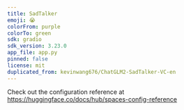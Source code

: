 ```yaml
---
title: SadTalker
emoji: 😭
colorFrom: purple
colorTo: green
sdk: gradio
sdk_version: 3.23.0
app_file: app.py
pinned: false
license: mit
duplicated_from: kevinwang676/ChatGLM2-SadTalker-VC-en
---
```



Check out the configuration reference at https://huggingface.co/docs/hub/spaces-config-reference